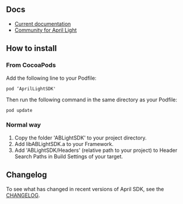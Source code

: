 
## Docs

* [Current documentation](http://aprilbrother.github.io/aprillight-ios-sdk/Documents/index.html)
* [Community for April Light](http://bbs.aprbrother.com)

## How to install

### From CocoaPods

Add the following line to your Podfile:

	pod ‘AprilLightSDK'


Then run the following command in the same directory as your Podfile:

	pod update


### Normal way

1. Copy the folder 'ABLightSDK' to your project directory.
2. Add libABLightSDK.a to your Framework.
3. Add 'ABLightSDK/Headers' (relative path to your project) to Header Search Paths in Build Settings of your target.

## Changelog

To see what has changed in recent versions of April SDK, see the [CHANGELOG](https://github.com/AprilBrother/ABLight-iOS-SDK/blob/master/CHANGELOG.md).
